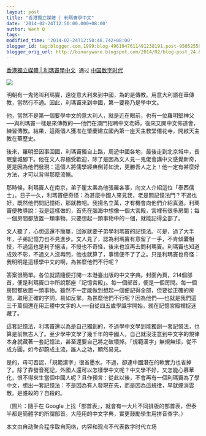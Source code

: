 ```yaml
---
layout: post
title: "香港獨立媒體 | 利瑪竇學中文"
date: '2014-02-24T12:50:00.000+08:00'
author: Wenh Q
tags:
modified_time: '2014-02-24T12:50:48.742+08:00'
blogger_id: tag:blogger.com,1999:blog-4961947611491238191.post-950525500707091928
blogger_orig_url: http://binaryware.blogspot.com/2014/02/blog-post_24.html
---
```

[香港獨立媒體 |
利瑪竇學中文](http://feedproxy.google.com/~r/chinadigitaltimes/IyPt/~3/7sJEeNLr-DA/)  通过
[中国数字时代](http://chinadigitaltimes.net/chinese)


![](https://images-blogger-opensocial.googleusercontent.com/gadgets/proxy?url=http%3A%2F%2Fwww.inmediahk.net%2Ffiles%2Fcolumn_images%2Fp005.jpg%3F1393090856&container=blogger&gadget=a&rewriteMime=image%2F*)

明朝有一鬼佬叫利瑪竇，遠從意大利來到中國，為的是傳教。用意大利語在華傳教，當然行不通。因此，利瑪竇來到中國，第一要務乃是學中文。

他，當然不是第一個要學中文的意大利人，就是近在眼前，也有一位羅明堅神父──與利瑪竇一樣是來傳教的──他們在澳門招聘中文老師，後來又開中文佈道會，練習傳教。結果，這兩個人獲准在肇慶建立國內第一座天主教堂僊花寺，開啟天主教在華歷史。

後來，羅明堅因事回國，利瑪竇獨自上路，周遊中國各地，最後走到北京城中，長眠皇城腳下。他在文人界極受歡迎，除了是因為文人見一鬼佬會講中文感覺新奇，更是因為他們發現：這個人將儒學經典倒背如流，更勝吾人之上！他一定有甚麼好方法，才可以背得那麼流暢。

那時候，利瑪竇人在南京，弟子瞿太素為他張羅各事，向文人介紹這位「泰西儒士」。日子一久，利瑪竇便奇怪：為甚麼中國人來見我，老是問記憶法門？不過也好，既然他們問記憶術，那就教吧。我揚名立萬，才有機會向他們介紹真道。利瑪竇便教導說：我是這樣做的，首先在腦海中想像一個大宮殿，宮裡有很多房間；每一個房間都放置一類事物。只要想起一類事物中的一個，就能記得全部了。

文人聽了，心想這還不簡單，回家就要子弟學利瑪竇的記憶法。可是，過了大半年，子弟記憶力也不見進步。文人見了，認為利瑪竇有意留了一手，不肯傾囊相授，不過這也是利子絕活，不授也不奇怪，後來也沒再去問利瑪竇。利瑪竇也知道成效不彰，不過文人沒再問，他也就算了，事情便不了了之。只是利瑪竇也奇怪：我明明是這樣學中文的啊，為甚麼他們不行呢？

答案很簡單。各位就請隨便打開一本港臺出版的中文字典。封面內頁，214個部首，便是利瑪竇口中所說那座「記憶宮殿」。每一個部首，便是一個房間。每一個房間都放置一類事物。雖然不一定能做到想起一個便記得全部，但要從正確的房間，取用正確的字詞，易如反掌。為甚麼他們不行呢？因為他們──也就是我們這三千萬個還在用正體中文字的人──自從四五歲學識字開始，就在記憶宮殿裡捉迷藏了。

這套記憶法，利瑪竇還以為是自己獨創的，不過學中文學到能獨創一套記憶法，也算是前無古人了。至少學中文學了幾千年的中國人，自己就沒注意到中文字的規律本身就藏著一套記憶法，甚至還要自己將之破壞掉。「規範漢字」無規無矩，從不成方圓，如今卻蔚成主流，誰人之功，顯然易見。

是的，毋可否認，「規範漢字」很省墨水。不過，卻連中國潛在的軟實力也省掉了。除了靠發音死記，外國人還可以怎樣學中文呢？中文學不好，又怎能心慕華化，恨不得來生當個中國人呢？且作預言：從此以後，不會再有一個利瑪竇為了學中文，想出一套記憶法：不是因為有人發現在先，而是因為這規律，早就煙消雲散。是誰殺的？自殺的。

（圖片：隨手在 Google
上找「部首表」，就會有一大片不同排版的部首表，但泰半都是簡體字的所謂部首。大陸用的中文字典，實更鼓勵學生用拼音查字。）

本文由自动聚合程序取自网络，内容和观点不代表数字时代立场
